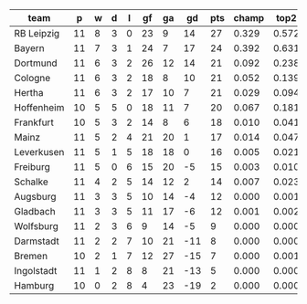 |    team    | p  | w | d | l | gf | ga | gd  | pts | champ | top2  | top3  | top4  |  5-7  | bot4  | bot3  | bot2  |
|------------|----|---|---|---|----|----|-----|-----|-------|-------|-------|-------|-------|-------|-------|-------|
| RB Leipzig | 11 | 8 | 3 | 0 | 23 |  9 |  14 |  27 | 0.329 | 0.572 | 0.730 | 0.832 | 0.133 | 0.000 | 0.000 | 0.000|
| Bayern     | 11 | 7 | 3 | 1 | 24 |  7 |  17 |  24 | 0.392 | 0.631 | 0.778 | 0.862 | 0.110 | 0.000 | 0.000 | 0.000|
| Dortmund   | 11 | 6 | 3 | 2 | 26 | 12 |  14 |  21 | 0.092 | 0.238 | 0.397 | 0.549 | 0.289 | 0.002 | 0.001 | 0.000|
| Cologne    | 11 | 6 | 3 | 2 | 18 |  8 |  10 |  21 | 0.052 | 0.139 | 0.259 | 0.393 | 0.341 | 0.004 | 0.001 | 0.000|
| Hertha     | 11 | 6 | 3 | 2 | 17 | 10 |   7 |  21 | 0.029 | 0.094 | 0.182 | 0.291 | 0.352 | 0.005 | 0.002 | 0.001|
| Hoffenheim | 10 | 5 | 5 | 0 | 18 | 11 |   7 |  20 | 0.067 | 0.181 | 0.316 | 0.452 | 0.320 | 0.003 | 0.001 | 0.001|
| Frankfurt  | 10 | 5 | 3 | 2 | 14 |  8 |   6 |  18 | 0.010 | 0.041 | 0.090 | 0.161 | 0.302 | 0.022 | 0.010 | 0.003|
| Mainz      | 11 | 5 | 2 | 4 | 21 | 20 |   1 |  17 | 0.014 | 0.047 | 0.104 | 0.178 | 0.313 | 0.019 | 0.008 | 0.003|
| Leverkusen | 11 | 5 | 1 | 5 | 18 | 18 |   0 |  16 | 0.005 | 0.021 | 0.053 | 0.099 | 0.249 | 0.040 | 0.016 | 0.006|
| Freiburg   | 11 | 5 | 0 | 6 | 15 | 20 |  -5 |  15 | 0.003 | 0.010 | 0.026 | 0.050 | 0.167 | 0.087 | 0.044 | 0.017|
| Schalke    | 11 | 4 | 2 | 5 | 14 | 12 |   2 |  14 | 0.007 | 0.023 | 0.053 | 0.104 | 0.248 | 0.040 | 0.019 | 0.006|
| Augsburg   | 11 | 3 | 3 | 5 | 10 | 14 |  -4 |  12 | 0.000 | 0.001 | 0.003 | 0.007 | 0.044 | 0.312 | 0.190 | 0.088|
| Gladbach   | 11 | 3 | 3 | 5 | 11 | 17 |  -6 |  12 | 0.001 | 0.002 | 0.008 | 0.017 | 0.083 | 0.190 | 0.105 | 0.044|
| Wolfsburg  | 11 | 2 | 3 | 6 |  9 | 14 |  -5 |   9 | 0.000 | 0.000 | 0.001 | 0.001 | 0.014 | 0.530 | 0.369 | 0.211|
| Darmstadt  | 11 | 2 | 2 | 7 | 10 | 21 | -11 |   8 | 0.000 | 0.000 | 0.000 | 0.001 | 0.013 | 0.574 | 0.410 | 0.240|
| Bremen     | 10 | 2 | 1 | 7 | 12 | 27 | -15 |   7 | 0.000 | 0.001 | 0.001 | 0.003 | 0.022 | 0.462 | 0.310 | 0.171|
| Ingolstadt | 11 | 1 | 2 | 8 |  8 | 21 | -13 |   5 | 0.000 | 0.000 | 0.000 | 0.000 | 0.001 | 0.825 | 0.713 | 0.539|
| Hamburg    | 10 | 0 | 2 | 8 |  4 | 23 | -19 |   2 | 0.000 | 0.000 | 0.000 | 0.000 | 0.001 | 0.885 | 0.801 | 0.669|
